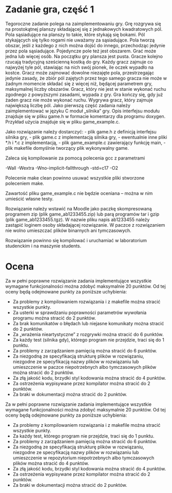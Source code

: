 # Zadanie gra, część 1

Tegoroczne zadanie polega na zaimplementowaniu gry. Grę rozgrywa się na prostokątnej planszy składającej się z jednakowych kwadratowych pól. 
Pola sąsiadujące na planszy to takie, które stykają się bokami. Pól stykających się tylko rogami nie uważamy za sąsiadujące. Pola tworzą obszar, jeśli z każdego z nich można dojść do innego, przechodząc jedynie przez pola sąsiadujące. Pojedyncze pole też jest obszarem. Grać może jedna lub więcej osób. Na początku gry plansza jest pusta. Gracze kolejno rzucają tradycyjną sześcienną kostką do gry. Każdy gracz zajmuje co najwyżej tyle pól, stawiając na nich swój pionek, ile oczek wypadło na kostce. Gracz może zajmować dowolne niezajęte pola, przestrzegając jedynie zasady, że zbiór pól zajętych przez tego samego gracza nie może w żadnym momencie składać się z więcej niż, będącej parametrem gry, maksymalnej liczby obszarów. Gracz, który nie jest w stanie wykonać ruchu zgodnego z powyższymi zasadami, wypada z gry. Gra kończy się, gdy już żaden gracz nie może wykonać ruchu. Wygrywa gracz, który zajmuje największą liczbę pól.
Jako pierwszą część zadania należy zaimplementować w języku C moduł „silnika” gry. Opis interfejsu modułu znajduje się w pliku game.h w formacie komentarzy dla programu doxygen. Przykład użycia znajduje się w pliku game_example.c.

Jako rozwiązanie należy dostarczyć: - plik game.h z definicją interfejsu silnika gry, - plik game.c z implementacją silnika gry, - ewentualnie inne pliki *.h i *.c z implementacją, - plik game_example.c zawierający funkcję main, - plik makefile domyślnie tworzący plik wykonywalny game.

Zaleca się kompilowanie za pomocą polecenia gcc z parametrami

-Wall -Wextra -Wno-implicit-fallthrough -std=c17 -O2

Polecenie make clean powinno usuwać wszystkie pliki stworzone poleceniem make.

Zawartość pliku game_example.c nie będzie oceniana – można w nim umieścić własne testy.

Rozwiązanie należy wstawić na Moodle jako paczkę skompresowaną programem zip (plik game_ab1233455.zip) lub parą programów tar i gzip (plik game_ab1233455.tgz). W nazwie pliku napis ab1233455 należy zastąpić loginem osoby składającej rozwiązanie. W paczce z rozwiązaniem nie wolno umieszczać plików binarnych ani tymczasowych.

Rozwiązanie powinno się kompilować i uruchamiać w laboratorium studenckim i na maszynie students.

# Ocena

Za w pełni poprawne rozwiązanie zadania implementujące wszystkie wymagane funkcjonalności można zdobyć maksymalnie 20 punktów. Od tej oceny będą odejmowane punkty za poniższe uchybienia:
- Za problemy z kompilowaniem rozwiązania i z makefile można stracić wszystkie punkty.
- Za usterki w sprawdzaniu poprawności parametrów wywołania programu można stracić do 2 punktów.
- Za brak komunikatów o błędach lub niejasne komunikaty można stracić do 2 punktów.
- Za „wrażenia nieartystyczne” z rozgrywki można stracić do 6 punktów.
- Za każdy test (silnika gdy), którego program nie przejdzie, traci się do 1 punktu.
- Za problemy z zarządzaniem pamięcią można stracić do 6 punktów.
- Za niezgodną ze specyfikacją strukturę plików w rozwiązaniu, niezgodne ze specyfikacją nazwy plików w rozwiązaniu lub umieszczenie w paczce niepotrzebnych albo tymczasowych plików można stracić do 2 punktów.
- Za złą jakość kodu, brzydki styl kodowania można stracić do 4 punktów.
- Za ostrzeżenia wypisywane przez kompilator można stracić do 2 punktów.
- Za braki w dokumentacji można stracić do 2 punktów.

Za w pełni poprawne rozwiązanie zadania implementujące wszystkie wymagane funkcjonalności można zdobyć maksymalnie 20 punktów. Od tej oceny będą odejmowane punkty za poniższe uchybienia:

- Za problemy z kompilowaniem rozwiązania i z makefile można stracić wszystkie punkty.
- Za każdy test, którego program nie przejdzie, traci się do 1 punktu.
- Za problemy z zarządzaniem pamięcią można stracić do 6 punktów.
- Za niezgodną ze specyfikacją strukturę plików w rozwiązaniu, niezgodne ze specyfikacją nazwy plików w rozwiązaniu lub umieszczenie w repozytorium niepotrzebnych albo tymczasowych plików można stracić do 4 punktów.
- Za złą jakość kodu, brzydki styl kodowania można stracić do 4 punktów.
- Za ostrzeżenia wypisywane przez kompilator można stracić do 2 punktów.
- Za braki w dokumentacji można stracić do 2 punktów.
